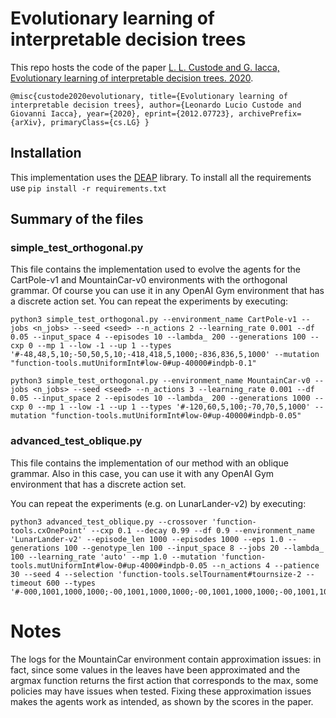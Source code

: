 # Evolutionary learning of interpretable decision trees 
This repo hosts the code of the paper [L. L. Custode and G. Iacca, Evolutionary learning of interpretable decision trees. 2020](https://arxiv.org/abs/2012.07723).

``@misc{custode2020evolutionary,
      title={Evolutionary learning of interpretable decision trees},
      author={Leonardo Lucio Custode and Giovanni Iacca},
      year={2020},
      eprint={2012.07723},
      archivePrefix={arXiv},
      primaryClass={cs.LG}
}``

## Installation
This implementation uses the [DEAP](https://github.com/DEAP/deap) library.
To install all the requirements use `pip install -r requirements.txt`

## Summary of the files
### simple_test_orthogonal.py
This file contains the implementation used to evolve the agents for the CartPole-v1 and MountainCar-v0 environments with the orthogonal grammar.
Of course you can use it in any OpenAI Gym environment that has a discrete action set.
You can repeat the experiments by executing:

```
python3 simple_test_orthogonal.py --environment_name CartPole-v1 --jobs <n_jobs> --seed <seed> --n_actions 2 --learning_rate 0.001 --df 0.05 --input_space 4 --episodes 10 --lambda_ 200 --generations 100 --cxp 0 --mp 1 --low -1 --up 1 --types '#-48,48,5,10;-50,50,5,10;-418,418,5,1000;-836,836,5,1000' --mutation "function-tools.mutUniformInt#low-0#up-40000#indpb-0.1"
```
```
python3 simple_test_orthogonal.py --environment_name MountainCar-v0 --jobs <n_jobs> --seed <seed> --n_actions 3 --learning_rate 0.001 --df 0.05 --input_space 2 --episodes 10 --lambda_ 200 --generations 1000 --cxp 0 --mp 1 --low -1 --up 1 --types '#-120,60,5,100;-70,70,5,1000' --mutation "function-tools.mutUniformInt#low-0#up-40000#indpb-0.05"
```

### advanced_test_oblique.py
This file contains the implementation of our method with an oblique grammar.
Also in this case, you can use it with any OpenAI Gym environment that has a discrete action set.

You can repeat the experiments (e.g. on LunarLander-v2) by executing:
```
python3 advanced_test_oblique.py --crossover 'function-tools.cxOnePoint' --cxp 0.1 --decay 0.99 --df 0.9 --environment_name 'LunarLander-v2' --episode_len 1000 --episodes 1000 --eps 1.0 --generations 100 --genotype_len 100 --input_space 8 --jobs 20 --lambda_ 100 --learning_rate 'auto' --mp 1.0 --mutation 'function-tools.mutUniformInt#low-0#up-4000#indpb-0.05 --n_actions 4 --patience 30 --seed 4 --selection 'function-tools.selTournament#tournsize-2 --timeout 600 --types '#-000,1001,1000,1000;-00,1001,1000,1000;-00,1001,1000,1000;-00,1001,1000,1000;-00,1001,1000,1000;-00,1001,1000,1000;-00,1001,1000,1000;-00,1001,1000,1000'
```

# Notes
The logs for the MountainCar environment contain approximation issues: in fact, since some values in the leaves have been approximated and the argmax function returns the first action that corresponds to the max, some policies may have issues when tested.
Fixing these approximation issues makes the agents work as intended, as shown by the scores in the paper.
